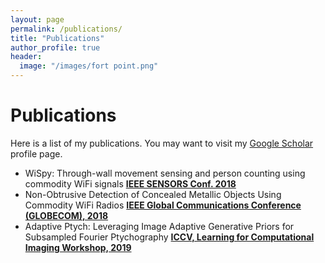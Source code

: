 ```yaml
---
layout: page
permalink: /publications/
title: "Publications"
author_profile: true
header:
  image: "/images/fort point.png"
---
```

# Publications
Here is a list of my publications. You may want to visit my [Google
Scholar](https://scholar.google.com/citations?user=6SO2wqUAAAAJ&hl=en)
profile page.


* WiSpy: Through-wall movement sensing and person counting using commodity WiFi signals [**IEEE SENSORS Conf. 2018**](https://ieeexplore.ieee.org/abstract/document/8589770)
* Non-Obtrusive Detection of Concealed Metallic Objects Using Commodity WiFi Radios [**IEEE Global Communications Conference (GLOBECOM), 2018**](https://ieeexplore.ieee.org/abstract/document/8647871)
* Adaptive Ptych: Leveraging Image Adaptive Generative Priors for Subsampled Fourier Ptychography  [**ICCV, Learning for Computational Imaging Workshop, 2019**](http://openaccess.thecvf.com/content_ICCVW_2019/html/LCI/Shamshad_Adaptive_Ptych_Leveraging_Image_Adaptive_Generative_Priors_for_Subsampled_Fourier_ICCVW_2019_paper.html)
